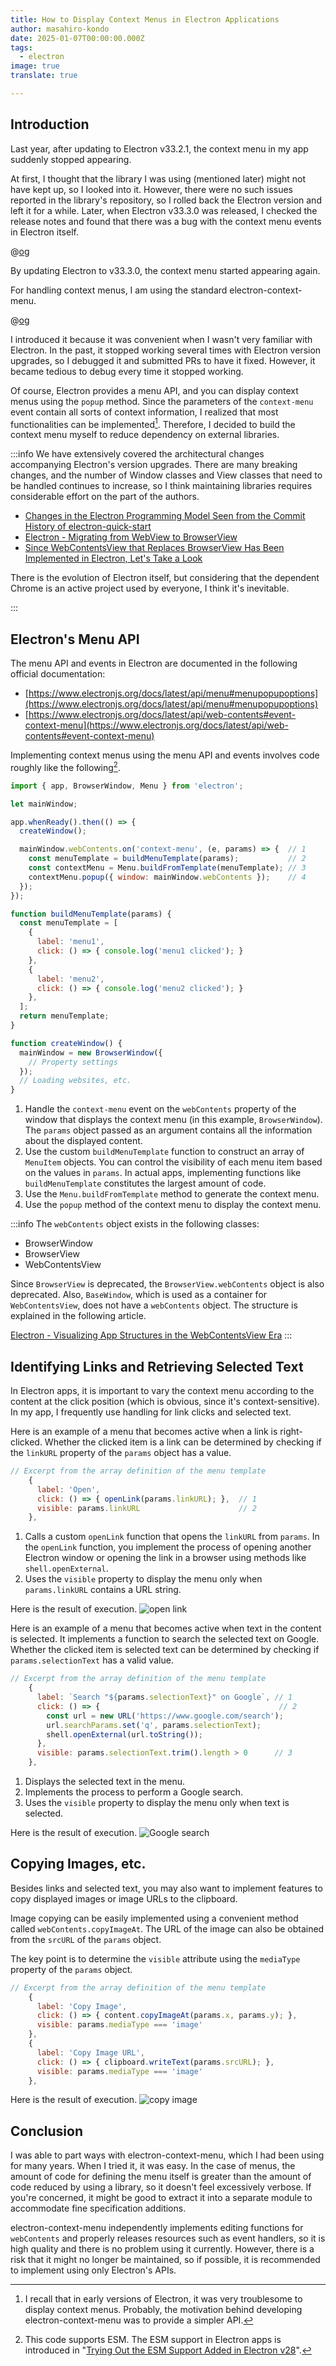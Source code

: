 ```yaml
---
title: How to Display Context Menus in Electron Applications
author: masahiro-kondo
date: 2025-01-07T00:00:00.000Z
tags:
  - electron
image: true
translate: true

---
```


## Introduction
Last year, after updating to Electron v33.2.1, the context menu in my app suddenly stopped appearing.

At first, I thought that the library I was using (mentioned later) might not have kept up, so I looked into it. However, there were no such issues reported in the library's repository, so I rolled back the Electron version and left it for a while. Later, when Electron v33.3.0 was released, I checked the release notes and found that there was a bug with the context menu events in Electron itself.

@[og](https://github.com/electron/electron/pull/44953)

By updating Electron to v33.3.0, the context menu started appearing again.

For handling context menus, I am using the standard electron-context-menu.

@[og](https://www.npmjs.com/package/electron-context-menu)

I introduced it because it was convenient when I wasn't very familiar with Electron. In the past, it stopped working several times with Electron version upgrades, so I debugged it and submitted PRs to have it fixed. However, it became tedious to debug every time it stopped working.

Of course, Electron provides a menu API, and you can display context menus using the `popup` method. Since the parameters of the `context-menu` event contain all sorts of context information, I realized that most functionalities can be implemented[^1]. Therefore, I decided to build the context menu myself to reduce dependency on external libraries.

[^1]: I recall that in early versions of Electron, it was very troublesome to display context menus. Probably, the motivation behind developing electron-context-menu was to provide a simpler API.

:::info
We have extensively covered the architectural changes accompanying Electron's version upgrades. There are many breaking changes, and the number of Window classes and View classes that need to be handled continues to increase, so I think maintaining libraries requires considerable effort on the part of the authors.

- [Changes in the Electron Programming Model Seen from the Commit History of electron-quick-start](/blogs/2022/02/14/history-of-electron-quick-start/)
- [Electron - Migrating from WebView to BrowserView](/blogs/2022/01/07/electron-browserview/)
- [Since WebContentsView that Replaces BrowserView Has Been Implemented in Electron, Let's Take a Look](/blogs/2024/03/06/electron-webcontentsview/)

There is the evolution of Electron itself, but considering that the dependent Chrome is an active project used by everyone, I think it's inevitable.

:::

## Electron's Menu API
The menu API and events in Electron are documented in the following official documentation:

- [https://www.electronjs.org/docs/latest/api/menu#menupopupoptions](https://www.electronjs.org/docs/latest/api/menu#menupopupoptions)
- [https://www.electronjs.org/docs/latest/api/web-contents#event-context-menu](https://www.electronjs.org/docs/latest/api/web-contents#event-context-menu)

Implementing context menus using the menu API and events involves code roughly like the following[^2].

[^2]: This code supports ESM. The ESM support in Electron apps is introduced in "[Trying Out the ESM Support Added in Electron v28](/blogs/2023/12/06/electron-esm-support-available/)".

```javascript
import { app, BrowserWindow, Menu } from 'electron';

let mainWindow;

app.whenReady().then(() => {
  createWindow();

  mainWindow.webContents.on('context-menu', (e, params) => {  // 1
    const menuTemplate = buildMenuTemplate(params);           // 2
    const contextMenu = Menu.buildFromTemplate(menuTemplate); // 3
    contextMenu.popup({ window: mainWindow.webContents });    // 4
  });
});

function buildMenuTemplate(params) {
  const menuTemplate = [
    {
      label: 'menu1',
      click: () => { console.log('menu1 clicked'); }
    },
    {
      label: 'menu2',
      click: () => { console.log('menu2 clicked'); }
    },
  ];
  return menuTemplate;
}

function createWindow() {
  mainWindow = new BrowserWindow({
    // Property settings
  });
  // Loading websites, etc.
}
```

1. Handle the `context-menu` event on the `webContents` property of the window that displays the context menu (in this example, `BrowserWindow`). The `params` object passed as an argument contains all the information about the displayed content.
2. Use the custom `buildMenuTemplate` function to construct an array of `MenuItem` objects. You can control the visibility of each menu item based on the values in `params`. In actual apps, implementing functions like `buildMenuTemplate` constitutes the largest amount of code.
3. Use the `Menu.buildFromTemplate` method to generate the context menu.
4. Use the `popup` method of the context menu to display the context menu.

:::info
The `webContents` object exists in the following classes:

- BrowserWindow
- BrowserView
- WebContentsView

Since `BrowserView` is deprecated, the `BrowserView.webContents` object is also deprecated.
Also, `BaseWindow`, which is used as a container for `WebContentsView`, does not have a `webContents` object. The structure is explained in the following article.

[Electron - Visualizing App Structures in the WebContentsView Era](/blogs/2024/08/28/electron-webcontentsview-app-structure/)
:::

## Identifying Links and Retrieving Selected Text
In Electron apps, it is important to vary the context menu according to the content at the click position (which is obvious, since it's context-sensitive). In my app, I frequently use handling for link clicks and selected text.

Here is an example of a menu that becomes active when a link is right-clicked. Whether the clicked item is a link can be determined by checking if the `linkURL` property of the `params` object has a value.

```javascript
// Excerpt from the array definition of the menu template
    {
      label: 'Open',
      click: () => { openLink(params.linkURL); },  // 1
      visible: params.linkURL                      // 2
    },
```
1. Calls a custom `openLink` function that opens the `linkURL` from `params`. In the `openLink` function, you implement the process of opening another Electron window or opening the link in a browser using methods like `shell.openExternal`.
2. Uses the `visible` property to display the menu only when `params.linkURL` contains a URL string.

Here is the result of execution.
![open link](https://i.gyazo.com/aed4101103ed4909c8c14f338a07150b.png)

Here is an example of a menu that becomes active when text in the content is selected. It implements a function to search the selected text on Google. Whether the clicked item is selected text can be determined by checking if `params.selectionText` has a valid value.

```javascript
// Excerpt from the array definition of the menu template
    {
      label: `Search "${params.selectionText}" on Google`, // 1
      click: () => {                                        // 2
        const url = new URL('https://www.google.com/search');
        url.searchParams.set('q', params.selectionText);
        shell.openExternal(url.toString());
      },
      visible: params.selectionText.trim().length > 0      // 3
    },
```
1. Displays the selected text in the menu.
2. Implements the process to perform a Google search.
3. Uses the `visible` property to display the menu only when text is selected.

Here is the result of execution.
![Google search](https://i.gyazo.com/1c01a4f433c30991b2183ed4f20c5d86.png)

## Copying Images, etc.
Besides links and selected text, you may also want to implement features to copy displayed images or image URLs to the clipboard.

Image copying can be easily implemented using a convenient method called `webContents.copyImageAt`. The URL of the image can also be obtained from the `srcURL` of the `params` object.

The key point is to determine the `visible` attribute using the `mediaType` property of the `params` object.

```javascript
// Excerpt from the array definition of the menu template
    {
      label: 'Copy Image',
      click: () => { content.copyImageAt(params.x, params.y); },
      visible: params.mediaType === 'image'
    },
    {
      label: 'Copy Image URL',
      click: () => { clipboard.writeText(params.srcURL); },
      visible: params.mediaType === 'image'
    },
```

Here is the result of execution.
![copy image](https://i.gyazo.com/4f4f2dbb42c8a4349c69a7dca22d4e66.png)

## Conclusion
I was able to part ways with electron-context-menu, which I had been using for many years. When I tried it, it was easy. In the case of menus, the amount of code for defining the menu itself is greater than the amount of code reduced by using a library, so it doesn't feel excessively verbose. If you're concerned, it might be good to extract it into a separate module to accommodate fine specification additions.

electron-context-menu independently implements editing functions for `webContents` and properly releases resources such as event handlers, so it is high quality and there is no problem using it currently. However, there is a risk that it might no longer be maintained, so if possible, it is recommended to implement using only Electron's APIs.
